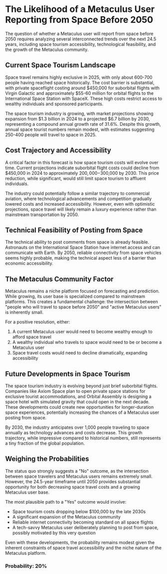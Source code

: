 # The Likelihood of a Metaculus User Reporting from Space Before 2050

The question of whether a Metaculus user will report from space before 2050 requires analyzing several interconnected trends over the next 24.5 years, including space tourism accessibility, technological feasibility, and the growth of the Metaculus community.

## Current Space Tourism Landscape

Space travel remains highly exclusive in 2025, with only about 600-700 people having reached space historically. The cost barrier is substantial, with private spaceflight costing around $450,000 for suborbital flights with Virgin Galactic and approximately $55-60 million for orbital flights to the International Space Station with SpaceX. These high costs restrict access to wealthy individuals and sponsored participants.

The space tourism industry is growing, with market projections showing expansion from $1.3 billion in 2024 to a projected $6.7 billion by 2030, representing a compound annual growth rate of 31.6%. Despite this growth, annual space tourist numbers remain modest, with estimates suggesting 250-400 people will travel to space in 2025.

## Cost Trajectory and Accessibility

A critical factor in this forecast is how space tourism costs will evolve over time. Current projections indicate suborbital flight costs could decline from $450,000 in 2024 to approximately $200,000-$300,000 by 2030. This price reduction, while significant, would still limit space tourism to affluent individuals.

The industry could potentially follow a similar trajectory to commercial aviation, where technological advancements and competition gradually lowered costs and increased accessibility. However, even with optimistic projections, space travel will likely remain a luxury experience rather than mainstream transportation by 2050.

## Technical Feasibility of Posting from Space

The technical ability to post comments from space is already feasible. Astronauts on the International Space Station have internet access and can communicate with Earth. By 2050, reliable connectivity from space vehicles seems highly probable, making the technical aspect less of a barrier than economic accessibility.

## The Metaculus Community Factor

Metaculus remains a niche platform focused on forecasting and prediction. While growing, its user base is specialized compared to mainstream platforms. This creates a fundamental challenge: the intersection between "people who will travel to space before 2050" and "active Metaculus users" is inherently small.

For a positive resolution, either:
1. A current Metaculus user would need to become wealthy enough to afford space travel
2. A wealthy individual who travels to space would need to be or become a Metaculus user
3. Space travel costs would need to decline dramatically, expanding accessibility

## Future Developments in Space Tourism

The space tourism industry is evolving beyond just brief suborbital flights. Companies like Axiom Space plan to open private space stations for exclusive tourist accommodations, and Orbital Assembly is designing a space hotel with simulated gravity that could open in the next decade. These developments could create new opportunities for longer-duration space experiences, potentially increasing the chances of a Metaculus user posting from space.

By 2030, the industry anticipates over 1,000 people traveling to space annually as technology advances and costs decrease. This growth trajectory, while impressive compared to historical numbers, still represents a tiny fraction of the global population.

## Weighing the Probabilities

The status quo strongly suggests a "No" outcome, as the intersection between space travelers and Metaculus users remains extremely small. However, the 24.5-year timeframe until 2050 provides substantial opportunity for both decreasing space travel costs and a growing Metaculus user base.

The most plausible path to a "Yes" outcome would involve:
- Space tourism costs dropping below $100,000 by the late 2030s
- A significant expansion of the Metaculus community
- Reliable internet connectivity becoming standard on all space flights
- A tech-savvy Metaculus user deliberately planning to post from space, possibly motivated by this very question

Even with these developments, the probability remains modest given the inherent constraints of space travel accessibility and the niche nature of the Metaculus platform.

### Probability: 20%